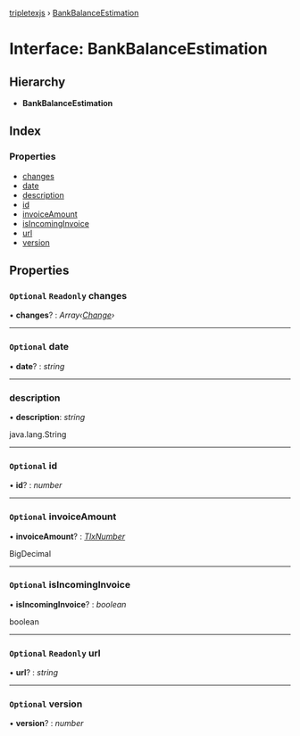 [tripletexjs](../README.md) › [BankBalanceEstimation](bankbalanceestimation.md)

# Interface: BankBalanceEstimation

## Hierarchy

* **BankBalanceEstimation**

## Index

### Properties

* [changes](bankbalanceestimation.md#optional-readonly-changes)
* [date](bankbalanceestimation.md#optional-date)
* [description](bankbalanceestimation.md#description)
* [id](bankbalanceestimation.md#optional-id)
* [invoiceAmount](bankbalanceestimation.md#optional-invoiceamount)
* [isIncomingInvoice](bankbalanceestimation.md#optional-isincominginvoice)
* [url](bankbalanceestimation.md#optional-readonly-url)
* [version](bankbalanceestimation.md#optional-version)

## Properties

### `Optional` `Readonly` changes

• **changes**? : *Array‹[Change](../modules/change.md)›*

___

### `Optional` date

• **date**? : *string*

___

###  description

• **description**: *string*

java.lang.String

___

### `Optional` id

• **id**? : *number*

___

### `Optional` invoiceAmount

• **invoiceAmount**? : *[TlxNumber](tlxnumber.md)*

BigDecimal

___

### `Optional` isIncomingInvoice

• **isIncomingInvoice**? : *boolean*

boolean

___

### `Optional` `Readonly` url

• **url**? : *string*

___

### `Optional` version

• **version**? : *number*
